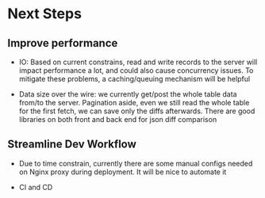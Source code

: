 # Next Steps

## Improve performance

* IO: Based on current constrains, read and write records to the server will impact performance a lot, and could also cause concurrency issues. To mitigate these problems, a caching/queuing mechanism will be helpful

* Data size over the wire: we currently get/post the whole table data from/to the server. Pagination aside, even we still read the whole table for the first fetch, we can save only the diffs afterwards. There are good libraries on both front and back end for json diff comparison

## Streamline Dev Workflow

* Due to time constrain, currently there are some manual configs needed on Nginx proxy during deployment. It will be nice to automate it

* CI and CD



